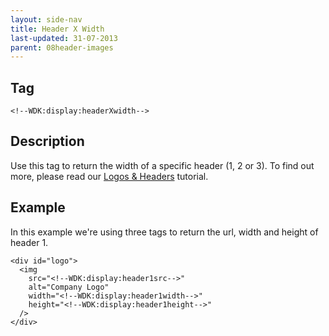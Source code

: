 ```yaml
---
layout: side-nav
title: Header X Width
last-updated: 31-07-2013
parent: 08header-images
---
```


## Tag

`<!--WDK:display:headerXwidth-->`

## Description

Use this tag to return the width of a specific header (1, 2 or 3). To find out more, please read our [Logos & Headers](/pages/tutorials/10header-images) tutorial.

## Example

In this example we're using three tags to return the url, width and height of header 1.

~~~
<div id="logo">
  <img
    src="<!--WDK:display:header1src-->"
    alt="Company Logo"
    width="<!--WDK:display:header1width-->"
    height="<!--WDK:display:header1height-->"
  />
</div>
~~~
